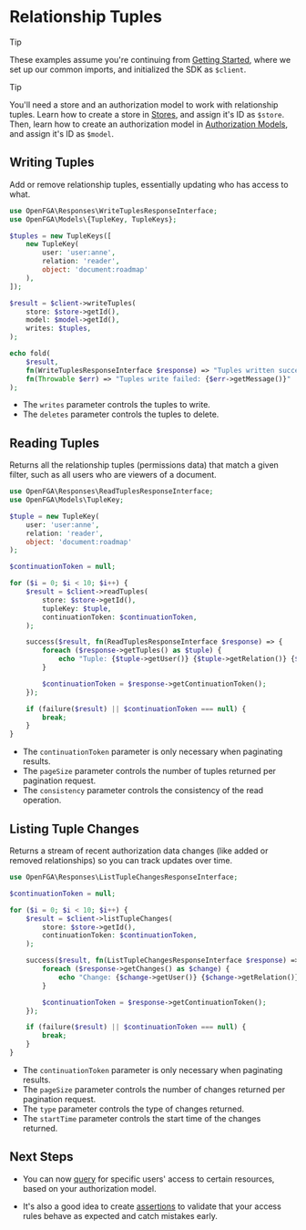# Relationship Tuples

> [!TIP]
> These examples assume you're continuing from [Getting Started](/docs/GettingStarted.md), where we set up our common imports, and initialized the SDK as `$client`.

> [!TIP]
> You'll need a store and an authorization model to work with relationship tuples. Learn how to create a store in [Stores](/docs/Stores.md), and assign it's ID as `$store`. Then, learn how to create an authorization model in [Authorization Models](/docs/AuthorizationModels.md), and assign it's ID as `$model`.

## Writing Tuples

Add or remove relationship tuples, essentially updating who has access to what.

```php
use OpenFGA\Responses\WriteTuplesResponseInterface;
use OpenFGA\Models\{TupleKey, TupleKeys};

$tuples = new TupleKeys([
    new TupleKey(
        user: 'user:anne',
        relation: 'reader',
        object: 'document:roadmap'
    ),
]);

$result = $client->writeTuples(
    store: $store->getId(),
    model: $model->getId(),
    writes: $tuples,
);

echo fold(
    $result,
    fn(WriteTuplesResponseInterface $response) => "Tuples written successfully.",
    fn(Throwable $err) => "Tuples write failed: {$err->getMessage()}"
);
```

- The `writes` parameter controls the tuples to write.
- The `deletes` parameter controls the tuples to delete.

## Reading Tuples

Returns all the relationship tuples (permissions data) that match a given filter, such as all users who are viewers of a document.

```php
use OpenFGA\Responses\ReadTuplesResponseInterface;
use OpenFGA\Models\TupleKey;

$tuple = new TupleKey(
    user: 'user:anne',
    relation: 'reader',
    object: 'document:roadmap'
);

$continuationToken = null;

for ($i = 0; $i < 10; $i++) {
    $result = $client->readTuples(
        store: $store->getId(),
        tupleKey: $tuple,
        continuationToken: $continuationToken,
    );

    success($result, fn(ReadTuplesResponseInterface $response) => {
        foreach ($response->getTuples() as $tuple) {
            echo "Tuple: {$tuple->getUser()} {$tuple->getRelation()} {$tuple->getObject()}\n";
        }

        $continuationToken = $response->getContinuationToken();
    });

    if (failure($result) || $continuationToken === null) {
        break;
    }
}
```

- The `continuationToken` parameter is only necessary when paginating results.
- The `pageSize` parameter controls the number of tuples returned per pagination request.
- The `consistency` parameter controls the consistency of the read operation.

## Listing Tuple Changes

Returns a stream of recent authorization data changes (like added or removed relationships) so you can track updates over time.

```php
use OpenFGA\Responses\ListTupleChangesResponseInterface;

$continuationToken = null;

for ($i = 0; $i < 10; $i++) {
    $result = $client->listTupleChanges(
        store: $store->getId(),
        continuationToken: $continuationToken,
    );

    success($result, fn(ListTupleChangesResponseInterface $response) => {
        foreach ($response->getChanges() as $change) {
            echo "Change: {$change->getUser()} {$change->getRelation()} {$change->getObject()}\n";
        }

        $continuationToken = $response->getContinuationToken();
    });

    if (failure($result) || $continuationToken === null) {
        break;
    }
}
```

- The `continuationToken` parameter is only necessary when paginating results.
- The `pageSize` parameter controls the number of changes returned per pagination request.
- The `type` parameter controls the type of changes returned.
- The `startTime` parameter controls the start time of the changes returned.

## Next Steps

- You can now [query](/docs/Queries.md) for specific users' access to certain resources, based on your authorization model.

- It's also a good idea to create [assertions](/docs/Assertions.md) to validate that your access rules behave as expected and catch mistakes early.
